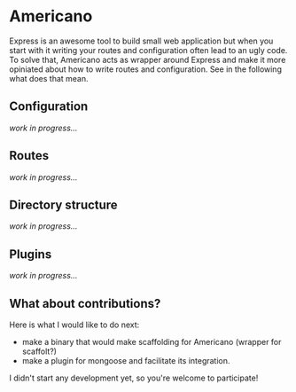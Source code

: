 # Americano

Express is an awesome tool to build small web application but when you start
with it writing your routes and
configuration often lead to an ugly code. To solve that, Americano acts as
wrapper around Express and make it more opiniated about how to write routes
and configuration. See in the following what does that mean.

## Configuration

*work in progress...*

## Routes

*work in progress...*

## Directory structure

*work in progress...*

## Plugins

*work in progress...*

## What about contributions?

Here is what I would like to do next:

* make a binary that would make scaffolding for Americano (wrapper for 
  scaffolt?)
* make a plugin for mongoose and facilitate its integration.

I didn't start any development yet, so you're welcome to participate!
